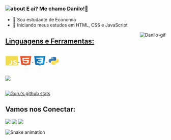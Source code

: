 ### <img width="18" alt="about" src="https://cdn-icons-png.flaticon.com/512/3176/3176151.png"> E ai? Me chamo Danilo!👋


- 🔭 Sou estudante de Economia
- 🌱 Iniciando meus estudos em HTML, CSS e JavaScript


<div align="center">
  <a href="https://github.com/daniloafigueredo">
    <img align="right" alt="Danilo-gif" height="200" src="https://media4.giphy.com/media/dWesBcTLavkZuG35MI/giphy.gif">
</div>
  
## **Linguagens e Ferramentas:**  
<div style="display: inline_block"><br>
  <img align="center" alt="Danilo-Js" height="30" width="40" src="https://raw.githubusercontent.com/devicons/devicon/master/icons/javascript/javascript-plain.svg">
  <img align="center" alt="Danilo-HTML" height="30" width="40" src="https://raw.githubusercontent.com/devicons/devicon/master/icons/html5/html5-original.svg">
  <img align="center" alt="Danilo-CSS" height="30" width="40" src="https://raw.githubusercontent.com/devicons/devicon/master/icons/css3/css3-original.svg">
  <img align="center" alt="Danilo-Python" height="30" width="40" src="https://raw.githubusercontent.com/devicons/devicon/master/icons/python/python-original.svg">
</div> 
  
##
<a href="https://github.com/Gurupreet">
  <img align="center" src="https://github-readme-stats.vercel.app/api/top-langs/?username=daniloafigueredo&theme=dracula" />
</a>
  
##
<a href="https://github.com/Gurupreet">
 <img align="center" src="https://github-readme-stats.vercel.app/api?username=daniloafigueredo&show_icons=true&theme=dracula" alt="Guru's github stats"/>
</a>
  
## **Vamos nos Conectar:**
<div> 
 
  <a href="https://instagram.com/daniloafigueredo" target="_blank"><img src="https://img.shields.io/badge/-Instagram-%23E4405F?style=for-the-badge&logo=instagram&logoColor=white" target="_blank"></a>
  <a href = "daniloaraujofigueredo@gmail.com"><img src="https://img.shields.io/badge/-Gmail-%23333?style=for-the-badge&logo=gmail&logoColor=white" target="_blank"></a>
  <a href="https://www.linkedin.com/in/danilofigueredo" target="_blank"><img src="https://img.shields.io/badge/-LinkedIn-%230077B5?style=for-the-badge&logo=linkedin&logoColor=white" target="_blank"></a> 
 
  ![Snake animation](https://github.com/daniloafigueredo/daniloafigueredo/blob/output/github-contribution-grid-snake.svg)
 
</div>
